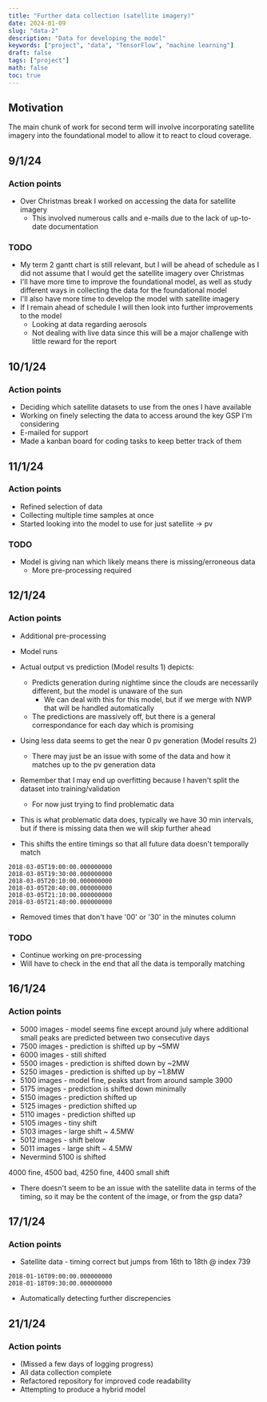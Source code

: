 ```yaml
---
title: "Further data collection (satellite imagery)"
date: 2024-01-09
slug: "data-2"
description: "Data for developing the model"
keywords: ["project", "data", "TensorFlow", "machine learning"]
draft: false
tags: ["project"]
math: false
toc: true
---
```


## Motivation

The main chunk of work for second term will involve incorporating satellite imagery into the foundational model to allow it to react to cloud coverage.

## 9/1/24

### Action points

* Over Christmas break I worked on accessing the data for satellite imagery
  * This involved numerous calls and e-mails due to the lack of up-to-date documentation

### TODO

* My term 2 gantt chart is still relevant, but I will be ahead of schedule as I did not assume that I would get the satellite imagery over Christmas
* I'll have more time to improve the foundational model, as well as study different ways in collecting the data for the foundational model
* I'll also have more time to develop the model with satellite imagery
* If I remain ahead of schedule I will then look into further improvements to the model
  * Looking at data regarding aerosols
  * Not dealing with live data since this will be a major challenge with little reward for the report
  
## 10/1/24

### Action points

* Deciding which satellite datasets to use from the ones I have available
* Working on finely selecting the data to access around the key GSP I'm considering
* E-mailed for support
* Made a kanban board for coding tasks to keep better track of them

## 11/1/24

### Action points

* Refined selection of data
* Collecting multiple time samples at once
* Started looking into the model to use for just satellite -> pv

### TODO

* Model is giving nan which likely means there is missing/erroneous data
  * More pre-processing required

## 12/1/24

### Action points

* Additional pre-processing
* Model runs
* Actual output vs prediction (Model results 1) depicts:
  * Predicts generation during nightime since the clouds are necessarily different, but the model is unaware of the sun
    * We can deal with this for this model, but if we merge with NWP that will be handled automatically
  * The predictions are massively off, but there is a general correspondance for each day which is promising
* Using less data seems to get the near 0 pv generation (Model results 2)
  * There may just be an issue with some of the data and how it matches up to the pv generation data

* Remember that I may end up overfitting because I haven't split the dataset into training/validation
  * For now just trying to find problematic data

* This is what problematic data does, typically we have 30 min intervals, but if there is missing data then we will skip further ahead
* This shifts the entire timings so that all future data doesn't temporally match

```
2018-03-05T19:00:00.000000000
2018-03-05T19:30:00.000000000
2018-03-05T20:10:00.000000000
2018-03-05T20:40:00.000000000
2018-03-05T21:10:00.000000000
2018-03-05T21:40:00.000000000
```

* Removed times that don't have '00' or '30' in the minutes column

### TODO

* Continue working on pre-processing
* Will have to check in the end that all the data is temporally matching

## 16/1/24

### Action points

* 5000 images - model seems fine except around july where additional small peaks are predicted between two consecutive days
* 7500 images - prediction is shifted up by ~5MW
* 6000 images - still shifted
* 5500 images - prediction is shifted down by ~2MW
* 5250 images - prediction is shifted up by ~1.8MW
* 5100 images - model fine, peaks start from around sample 3900
* 5175 images - prediction is shifted down minimally
* 5150 images - prediction shifted up
* 5125 images - prediction shifted up
* 5110 images - prediction shifted up
* 5105 images - tiny shift
* 5103 images - large shift ~ 4.5MW
* 5012 images - shift below
* 5011 images - large shift ~ 4.5MW
* Nevermind 5100 is shifted

4000 fine, 4500 bad, 4250 fine, 4400 small shift

* There doesn't seem to be an issue with the satellite data in terms of the timing, so it may be the content of the image, or from the gsp data?

## 17/1/24

### Action points

* Satellite data - timing correct but jumps from 16th to 18th @ index 739

```
2018-01-16T09:00:00.000000000
2018-01-18T09:30:00.000000000
```

* Automatically detecting further discrepencies

## 21/1/24

### Action points

* (Missed a few days of logging progress)
* All data collection complete
* Refactored repository for improved code readability
* Attempting to produce a hybrid model
